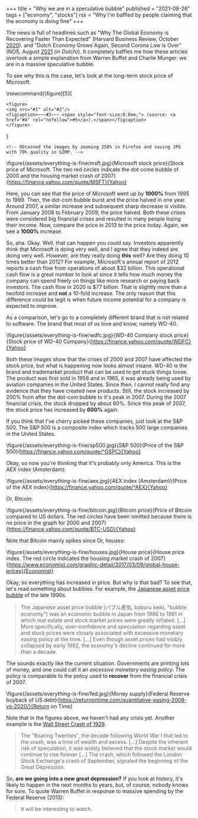 +++
title = "Why we are in a speculative bubble"
published = "2021-08-26"
tags = ["economy", "stocks"]
rss = "Why I'm baffled by people claiming that the economy is doing fine"
+++

The news is full of headlines such as
"Why The Global Economy is Recovering Faster Than Expected"
(Harvard Business Review, October [2020](https://hbr.org/2020/11/why-the-global-economy-is-recovering-faster-than-expected)).
and "Dutch Economy Grows Again, Second Corona Low is Over"
(NOS, August [2021](https://nos.nl/artikel/2394161-nederlandse-economie-groeit-weer-tweede-coronadip-voorbij) _(in Dutch)_).
It completely baffles me how these articles overlook a simple explanation from Warren Buffet and Charlie Munger:
we are in a massive speculative bubble.

To see why this is the case, let's look at the long-term stock price of Microsoft.

\newcommand{\figure}[5]{
~~~
<figure>
<img src="#1" alt="#2"/>
<figcaption>~~~#3~~~ <span style="font-size:0.8em;"> (source: <a href="#4" rel="nofollow">#5</a>).</span></figcaption>
</figure>
~~~
}

~~~
<!-- Obtained the images by zooming 250% in Firefox and saving JPG with 70% quality in GIMP. -->
~~~

\figure{/assets/everything-is-fine/msft.jpg}{Microsoft stock price}{Stock price of Microsoft. The two red circles indicate the dot come bubble of 2000 and the housing market crash of 2007}{https://finance.yahoo.com/quote/MSFT}{Yahoo}

Here, you can see that the price of Microsoft went up by **1000%** from 1995 to 1999.
Then, the dot-com bubble burst and the price halved in one year.
Around 2007, a similar increase and subsequent sharp decrease is visible.
From January 2008 to February 2009, the price halved.
Both these crises were considered big financial crises and resulted in many people losing their income.
Now, compare the price in 2013 to the price today.
Again, we see a **1000%** increase.

So, aha.
Okay.
Well, that can happen you could say.
Investors apparently think that Microsoft is doing very well, and I agree that they indeed are doing very well.
However, are they really doing **this** well?
Are they doing 10 times better than 2012?
For example, Microsoft's annual report of 2012 reports a cash flow from operations of about \$32 billion.
This operational cash flow is a great number to look at since it tells how much money the company can spend freely on things like more research or paying back investors.
The cash flow in 2020 is \$77 billion.
That is slightly more than a twofold increase and **not** a 10-fold increase.
The only reason that this difference could be legit is when future income potential for a company is expected to improve.

As a comparison, let's go to a completely different brand that is not related to software.
The brand that most of us love and know, namely WD-40.

\figure{/assets/everything-is-fine/wdfc.jpg}{WD-40 Company stock price}{Stock price of WD-40 Company}{https://finance.yahoo.com/quote/WDFC}{Yahoo}

Both these images show that the crises of 2000 and 2007 have affected the stock price, but what is happening now looks almost insane.
WD-40 is the brand and trademarket product that can be used to get stuck things loose.
The product was first sold in 1958 and in 1965, it was already being used by aviation companies in the United States.
Since then, I cannot really find any evidence that they have created new products.
Still, the stock increased by 200% from after the dot-com bubble to it's peak in 2007.
During the 2007 financial crisis, the stock dropped by about 60%.
Since this peak of 2007, the stock price has increased by **600%** again.

If you think that I've cherry picked these companies, just look at the S&P 500.
The S&P 500 is a composite index which tracks 500 large companies in the United States.

\figure{/assets/everything-is-fine/sp500.jpg}{S&P 500}{Price of the S&P 500}{https://finance.yahoo.com/quote/^GSPC}{Yahoo}

Okay, so now you're thinking that it's probably only America.
This is the AEX index (Amsterdam):

\figure{/assets/everything-is-fine/aex.jpg}{AEX index (Amsterdam)}{Price of the AEX index}{https://finance.yahoo.com/quote/^AEX}{Yahoo}

Or, Bitcoin:

\figure{/assets/everything-is-fine/bitcoin.jpg}{Bitcoin price}{Price of Bitcoin compared to US dollars. The red circles have been omitted because there is no price in the graph for 2000 and 2007}{https://finance.yahoo.com/quote/BTC-USD}{Yahoo}

Note that Bitcoin mainly spikes since 
Or, houses:

\figure{/assets/everything-is-fine/houses.jpg}{House price}{House price index. The red circle indicates the housing market crash of 2007}{https://www.economist.com/graphic-detail/2017/03/09/global-house-prices}{Economist}

Okay, so everything has increased in price.
But why is that bad?
To see that, let's read something about bubbles.
For example, the [Japanese asset price bubble](https://en.wikipedia.org/wiki/Japanese_asset_price_bubble) of the late 1990s.

> The Japanese asset price bubble (バブル景気, baburu keiki, "bubble economy") was an economic bubble in Japan from 1986 to 1991 in which real estate and stock market prices were greatly inflated. [...]
> More specifically, over-confidence and speculation regarding asset and stock prices were closely associated with excessive monetary easing policy at the time.
> [...]
> Even though asset prices had visibly collapsed by early 1992, the economy's decline continued for more than a decade.

The sounds exactly like the current situation.
Governments are printing lots of money, and one could call it an _excessive monetary easing policy_.
The policy is comparable to the policy used to **recover** from the financial crisis of 2007.

\figure{/assets/everything-is-fine/fed.jpg}{Money supply}{Federal Reserve buyback of US debt}{https://returnontime.com/quantitative-easing-2008-vs-2020/}{Return on Time}

Note that in the figures above, we haven't had any crisis yet.
Another example is the [Wall Street Crash of 1929](https://en.wikipedia.org/wiki/Wall_Street_Crash_of_1929).

> The "Roaring Twenties", the decade following World War I that led to the crash, was a time of wealth and excess.
> [...]
> Despite the inherent risk of speculation, it was widely believed that the stock market would continue to rise forever
> [...]
> The crash, which followed the London Stock Exchange's crash of September, signaled the beginning of the Great Depression.

So, **are we going into a new great depression?**
If you look at history, it's likely to happen in the next months to years, but, of course, nobody knows for sure.
To quote Warren Buffet in response to massive spending by the Federal Reserve (2013):

> It will be interesting to watch.

